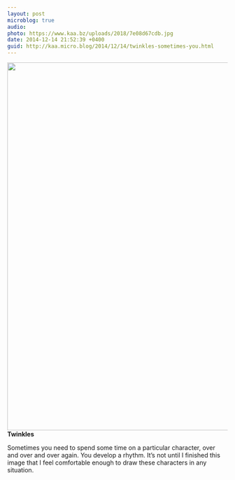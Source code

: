 ```yaml
---
layout: post
microblog: true
audio: 
photo: https://www.kaa.bz/uploads/2018/7e08d67cdb.jpg
date: 2014-12-14 21:52:39 +0400
guid: http://kaa.micro.blog/2014/12/14/twinkles-sometimes-you.html
---
```

<img src="https://www.kaa.bz/uploads/2018/7e08d67cdb.jpg" alt="" width="840" height="840" class="alignnone size-full wp-image-286" /><strong>Twinkles</strong>

Sometimes you need to spend some time on a particular character, over and over and over again. You develop a rhythm. It’s not until I finished this image that I feel comfortable enough to draw these characters in any situation.

